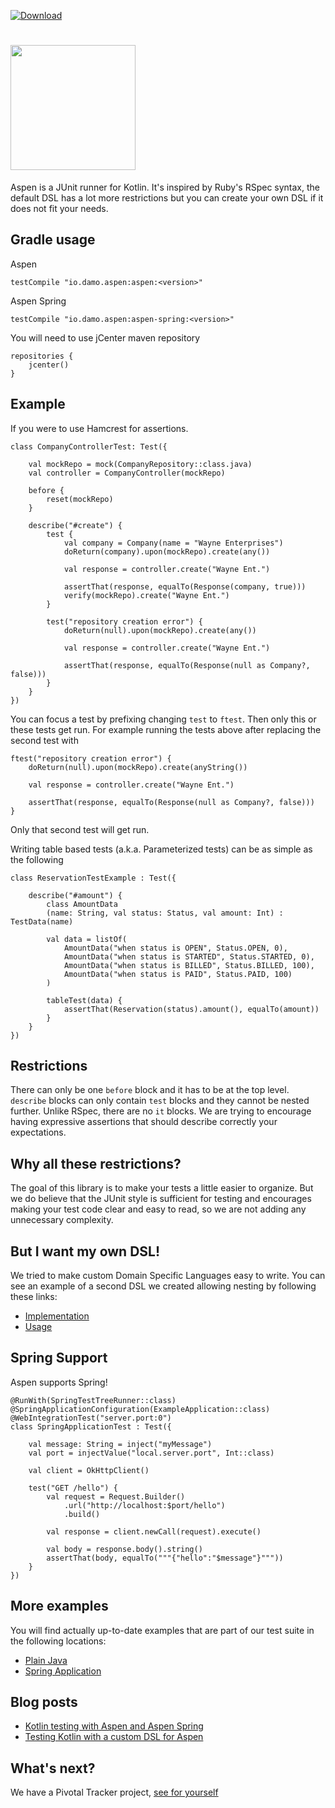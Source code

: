 [ ![Download](https://api.bintray.com/packages/dam5s/maven/aspen/images/download.svg) ](https://bintray.com/dam5s/maven/aspen/_latestVersion)

# <img src="https://rawgithub.com/dam5s/aspen/master/images/aspen.svg" width="200px" />

Aspen is a JUnit runner for Kotlin. It's inspired by Ruby's RSpec syntax,
the default DSL has a lot more restrictions but you can create your own DSL if it does not fit your needs.

## Gradle usage

Aspen

```
testCompile "io.damo.aspen:aspen:<version>"
```

Aspen Spring

```
testCompile "io.damo.aspen:aspen-spring:<version>"
```

You will need to use jCenter maven repository
```
repositories {
    jcenter()
}
```

## Example

If you were to use Hamcrest for assertions.

```
class CompanyControllerTest: Test({

    val mockRepo = mock(CompanyRepository::class.java)
    val controller = CompanyController(mockRepo)

    before {
        reset(mockRepo)
    }

    describe("#create") {
        test {
            val company = Company(name = "Wayne Enterprises")
            doReturn(company).upon(mockRepo).create(any())

            val response = controller.create("Wayne Ent.")

            assertThat(response, equalTo(Response(company, true)))
            verify(mockRepo).create("Wayne Ent.")
        }

        test("repository creation error") {
            doReturn(null).upon(mockRepo).create(any())

            val response = controller.create("Wayne Ent.")

            assertThat(response, equalTo(Response(null as Company?, false)))
        }
    }
})
```

You can focus a test by prefixing changing `test` to `ftest`. Then only this or these tests get run.
For example running the tests above after replacing the second test with

```
ftest("repository creation error") {
    doReturn(null).upon(mockRepo).create(anyString())

    val response = controller.create("Wayne Ent.")

    assertThat(response, equalTo(Response(null as Company?, false)))
}
```

Only that second test will get run.

Writing table based tests (a.k.a. Parameterized tests) can be as simple as the following

```
class ReservationTestExample : Test({

    describe("#amount") {
        class AmountData
        (name: String, val status: Status, val amount: Int) : TestData(name)

        val data = listOf(
            AmountData("when status is OPEN", Status.OPEN, 0),
            AmountData("when status is STARTED", Status.STARTED, 0),
            AmountData("when status is BILLED", Status.BILLED, 100),
            AmountData("when status is PAID", Status.PAID, 100)
        )

        tableTest(data) {
            assertThat(Reservation(status).amount(), equalTo(amount))
        }
    }
})
```


## Restrictions

There can only be one `before` block and it has to be at the top level.
`describe` blocks can only contain `test` blocks and they cannot be nested further.
Unlike RSpec, there are no `it` blocks. We are trying to encourage having expressive assertions
that should describe correctly your expectations.

## Why all these restrictions?

The goal of this library is to make your tests a little easier to organize.
But we do believe that the JUnit style is sufficient for testing and
encourages making your test code clear and easy to read, so we are not adding any unnecessary complexity.

## But I want my own DSL!

We tried to make custom Domain Specific Languages easy to write.
You can see an example of a second DSL we created allowing nesting by following these links:

 * [Implementation](https://github.com/dam5s/aspen/blob/master/libraries/aspen/src/main/kotlin/io/damo/aspen/NestedTest.kt)
 * [Usage](https://github.com/dam5s/aspen/blob/master/libraries/aspen/src/test/kotlin/aspen/examples/NestedTestExample.kt)

## Spring Support

Aspen supports Spring!

```
@RunWith(SpringTestTreeRunner::class)
@SpringApplicationConfiguration(ExampleApplication::class)
@WebIntegrationTest("server.port:0")
class SpringApplicationTest : Test({

    val message: String = inject("myMessage")
    val port = injectValue("local.server.port", Int::class)

    val client = OkHttpClient()

    test("GET /hello") {
        val request = Request.Builder()
            .url("http://localhost:$port/hello")
            .build()

        val response = client.newCall(request).execute()

        val body = response.body().string()
        assertThat(body, equalTo("""{"hello":"$message"}"""))
    }
})
```

## More examples

You will find actually up-to-date examples that are part of our test suite in the following locations:

 * [Plain Java](https://github.com/dam5s/aspen/tree/master/libraries/aspen/src/test/kotlin/aspen/examples)
 * [Spring Application](https://github.com/dam5s/aspen/tree/master/libraries/aspen-spring/src/test/kotlin/aspen/spring/examples)

## Blog posts

 * [Kotlin testing with Aspen and Aspen Spring](https://medium.com/@its_damo/kotlin-testing-with-aspen-and-aspen-spring-59a3d211a374)
 * [Testing Kotlin with a custom DSL for Aspen](https://medium.com/@its_damo/testing-kotlin-with-a-custom-dsl-for-aspen-ab4b04efe77a)

## What's next?

We have a Pivotal Tracker project, [see for yourself](https://www.pivotaltracker.com/n/projects/1559513)
